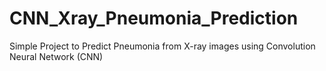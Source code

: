 # CNN_Xray_Pneumonia_Prediction
Simple Project to Predict Pneumonia from X-ray images using Convolution Neural Network (CNN)
